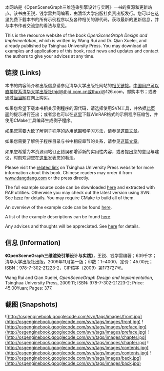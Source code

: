 本网站是《OpenSceneGraph三维渲染引擎设计与实践》一书的资源和更新站点。该书由王锐，钱学雷共同编著，由清华大学出版社负责出版发行。您可以在这里免费下载本书的所有示例程序以及各种相关的源代码，获取最新的更新信息，并与本书作者交流您的看法与意见。

This is the resource website of the book _OpenSceneGraph Design and Implementation_, which is written by Wang Rui and Dr. Qian Xuelei, and already published by Tsinghua University Press. You may download all examples and applications of this book, read news and updates and contact the authors to give your advices at any time.


## 链接 (Links) ##

本书的内容简介和出版信息请参见清华大学出版社网站的[相关链接](http://www.tup.com.cn/book/Showbook.asp?CPBH=033945-01&DJ=45)。中国用户可以直接联系清华大学出版社thjd@thjd.com.cn或thuxj@126.com，邮购本书；或者通过[当当网](http://product.dangdang.com/product.aspx?product_id=20732977)在网上购买。


如果您希望下载本书相关示例程序的源代码，请选择使用SVN工具，并依据[此页面](http://code.google.com/p/osgenginebook/source/checkout)的提示进行签出；或者您也可以在[这里](http://osgenginebook.googlecode.com/files/Examples.rar)下载WinRAR格式的示例程序压缩包，并使用CMake工具编译生成例子程序。

如果您需要大致了解例子程序的适用范围和学习方法，请参见[这篇文章](http://code.google.com/p/osgenginebook/wiki/ExamplesInfo)。

如果您需要了解例子程序目录与书中相应章节的关系，请参见[这篇文章](http://code.google.com/p/osgenginebook/wiki/ExampleList)。

如果您希望为本资源网站订正错误和增添新的实用性内容，或者提出您的意见与建议，时刻欢迎您在[这里](http://code.google.com/p/osgenginebook/issues/list)发表您的看法。

Please visit the [related link](http://www.tup.com.cn/book/Showbook.asp?CPBH=033945-01&DJ=45) on Tsinghua University Press website for more information about this book. Chinese readers may order it from www.dangdang.com or the press directly.

The full example source code can be downloaded [here](http://osgenginebook.googlecode.com/files/Examples.rar) and extracted with RAR utilities. Otherwise you may check out the latest version using SVN. See [here](http://code.google.com/p/osgenginebook/source/checkout) for details. You may require CMake to build all of them.

An overview of the example code can be found [here](http://code.google.com/p/osgenginebook/wiki/ExamplesInfo).

A list of the example descriptions can be found [here](http://code.google.com/p/osgenginebook/wiki/ExampleList).

Any advices and thoughts will be appreciated. See [here](http://code.google.com/p/osgenginebook/issues/list) for details.


## 信息 (Information) ##

**《OpenSceneGraph三维渲染引擎设计与实践》**，王锐、钱学雷编著；639千字；清华大学出版社出版，2009年11月第一版；印数：1~4000，定价：45.00元；ISBN：978-7-302-21223-2，CIP核字（2009）第173727号。

Wang Rui and Qian Xuelei, _OpenSceneGraph Design and Implementation_, Tsinghua University Press, 2009.11; ISBN: 978-7-302-21223-2; Price: 45.00Yuan; Pages: 377.


## 截图 (Snapshots) ##

![http://osgenginebook.googlecode.com/svn/tags/images/front.jpg](http://osgenginebook.googlecode.com/svn/tags/images/front.jpg)
![http://osgenginebook.googlecode.com/svn/tags/images/preface.jpg](http://osgenginebook.googlecode.com/svn/tags/images/preface.jpg)
![http://osgenginebook.googlecode.com/svn/tags/images/chapter.jpg](http://osgenginebook.googlecode.com/svn/tags/images/chapter.jpg)
![http://osgenginebook.googlecode.com/svn/tags/images/contents.jpg](http://osgenginebook.googlecode.com/svn/tags/images/contents.jpg)
![http://osgenginebook.googlecode.com/svn/tags/images/back.jpg](http://osgenginebook.googlecode.com/svn/tags/images/back.jpg)